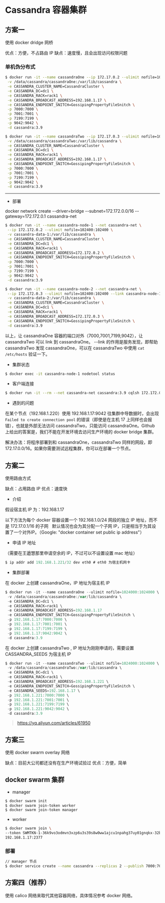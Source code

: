 # Cassandra 容器集群

## 方案一

使用 docker dridge 网桥

优点：方便，不占路由 IP
缺点：速度慢，且会出现访问权限问题

### 单机伪分布式

```sh
$ docker run -it --name cassandraOne --ip 172.17.0.2 --ulimit nofile=102400:102400 \
 -v /data/cassandra/cassandraOne:/var/lib/cassandra \
 -e CASSANDRA_CLUSTER_NAME=CassandraCluster \
 -e CASSANDRA_DC=dc1 \
 -e CASSANDRA_RACK=rack1 \
 -e CASSANDRA_BROADCAST_ADDRESS=192.168.1.17 \
 -e CASSANDRA_ENDPOINT_SNITCH=GossipingPropertyFileSnitch \
 -p 7000:7000 \
 -p 7001:7001 \
 -p 7199:7199 \
 -p 9042:9042 \
 -d cassandra:3.9
```

```sh
$ docker run -it --name cassandraTwo --ip 172.17.0.3 --ulimit nofile=102400:102400 --link cassandraOne:cassandra \
 -v /data/cassandra/cassandraTwo:/var/lib/cassandra \
 -e CASSANDRA_CLUSTER_NAME=CassandraCluster \
 -e CASSANDRA_DC=dc1 \
 -e CASSANDRA_RACK=rack1 \
 -e CASSANDRA_BROADCAST_ADDRESS=192.168.1.17 \
 -e CASSANDRA_ENDPOINT_SNITCH=GossipingPropertyFileSnitch \
 -p 7000:7000 \
 -p 7001:7001 \
 -p 7199:7199 \
 -p 9042:9042 \
 -d cassandra:3.9
```

---

* 部署

docker network create --driver=bridge --subnet=172.172.0.0/16 --gateway=172.172.0.1 cassandra-net

```sh
$ docker run -it --name cassandra-node-1 --net cassandra-net \
 --ip 172.172.0.2 --ulimit nofile=102400:102400 \
 -v cassandra-data-1:/var/lib/cassandra \
 -e CASSANDRA_CLUSTER_NAME=CassandraCluster \
 -e CASSANDRA_DC=dc1 \
 -e CASSANDRA_RACK=rack1 \
 -e CASSANDRA_BROADCAST_ADDRESS=172.172.0.2 \
 -e CASSANDRA_ENDPOINT_SNITCH=GossipingPropertyFileSnitch \
 -p 7000:7000 \
 -p 7001:7001 \
 -p 7199:7199 \
 -p 9042:9042 \
 -d cassandra:3.9
```

```sh
$ docker run -it --name cassandra-node-2 --net cassandra-net \
 --ip 172.172.0.3 --ulimit nofile=102400:102400 --link cassandra-node-1:cassandra \
 -v cassandra-data-2:/var/lib/cassandra \
 -e CASSANDRA_CLUSTER_NAME=CassandraCluster \
 -e CASSANDRA_DC=dc1 \
 -e CASSANDRA_RACK=rack1 \
 -e CASSANDRA_BROADCAST_ADDRESS=172.172.0.3 \
 -e CASSANDRA_ENDPOINT_SNITCH=GossipingPropertyFileSnitch \
 -d cassandra:3.9
```

以上，让 cassandraOne 容器的端口对外（7000,7001,7199,9042），让 cassandraTwo 可以 link 到 cassandraOne。
--link 的作用是服务发现，即帮助 cassandraTwo 发现 cassandraOne，可以在 cassandraTwo 中使用 `cat /etc/hosts` 验证一下。

* 集群状态

```sh
$ docker exec -it cassandra-node-1 nodetool status
```

* 客户端连接

```sh
$ docker run -it --rm --net cassandra-net cassandra:3.9 cqlsh 172.172.0.2 9042
```

* 遇到的问题

在某个节点（192.168.1.220）使用 192.168.1.17:9042 往集群中导数据时，会出现 `Failed to create connection pool` 的错误（即使是在主机 17 上同样也会报错），也就是外部无法访问 cassandraTwo，只能访问 cassandraOne。Github 上给出的答案是，我们不能在开发环境去访问生产环境的 docker bridge 集群。

解决办法：将程序部署到和 cassandraOne，cassandraTwo 同样的网段，即 172.17.0.0/16。如果你需要测试远程集群，你可以在部署一个节点。

## 方案二

使用路由方式

缺点：占用路由 IP
优点：速度快

* 介绍

假设宿主机 IP 为：192.168.1.17

以下方法为每个 docker 容器设置一个 192.168.1.0/24 网段的独立 IP 地址，而不是 172.17.0.1/16 的子网  
默认情况也会为其分配一个子网 IP，只是相当于为其设置了一个对外IP。（Google: "docker container set public ip address"）

* 申请 IP 地址

（需要在王遒慧那里申请空余的 IP，不过可以不设置设置 mac 地址）

```scala
$ ip addr add 192.168.1.221/32 dev eth0 # eth0 为宿主机网卡
```

* 集群部署

在 docker 上创建 cassandraOne，IP 地址为宿主机 IP

```scala
$ docker run -it --name cassandraOne --ulimit nofile=1024000:1024000 \
 -v /data/cassandra/cassandraOne:/var/lib/cassandra \
 -e CASSANDRA_DC=dc1 \
 -e CASSANDRA_RACK=rack1 \
 -e CASSANDRA_BROADCAST_ADDRESS=192.168.1.17
 -e CASSANDRA_ENDPOINT_SNITCH=GossipingPropertyFileSnitch \
 -p 192.168.1.17:7000:7000 \
 -p 192.168.1.17:7001:7001 \
 -p 192.168.1.17:7199:7199 \
 -p 192.168.1.17:9042:9042 \
 -d cassandra:3.9
```

在 docker 上创建 cassandraTwo , IP 地址为刚刚申请的，需要设置 CASSANDRA_SEEDS 为宿主机 IP

```scala
$ docker run -it --name cassandraTwo --ulimit nofile=1024000:1024000 \
 -v /data/cassandra/cassandraTwo:/var/lib/cassandra \
 -e CASSANDRA_DC=dc1 \
 -e CASSANDRA_RACK=rack1 \
 -e CASSANDRA_BROADCAST_ADDRESS=192.168.1.221 \
 -e CASSANDRA_ENDPOINT_SNITCH=GossipingPropertyFileSnitch \
 -e CASSANDRA_SEEDS=192.168.1.17 \
 -p 192.168.1.221:7000:7000 \
 -p 192.168.1.221:7001:7001 \
 -p 192.168.1.221:7199:7199 \
 -p 192.168.1.221:9042:9042 \
 -d cassandra:3.9
```

> https://yq.aliyun.com/articles/61950

## 方案三

使用 docker swarm overlay 网络

缺点：目前大公司都还没有在生产环境试验过
优点：方便，简单

## docker swarm 集群

* manager

```sh
$ docker swarm init
$ docker swarm join-token worker
$ docker swarm join-token manager
```

* worker

```sh
$ docker swarm join \
--token SWMTKN-1-36k9vo3odmvn3xzp6u3s39s8w0ww1ajcu1npahg37uy01gnqkx-32bxwaf80xwykwe5xtnihqez6 \
192.168.1.17:2377
```

### 部署

```sh
// manager 节点
$ docker service create --name cassandra --replicas 2 --publish 7000:7000 --publish 7001:7001 --publish 7199:7199 --publish 9042:9042 cassandra:3.9
```

## 方案四（推荐）

使用 calico 网络来取代其他容器网络，具体情况参考 docker 网络。

